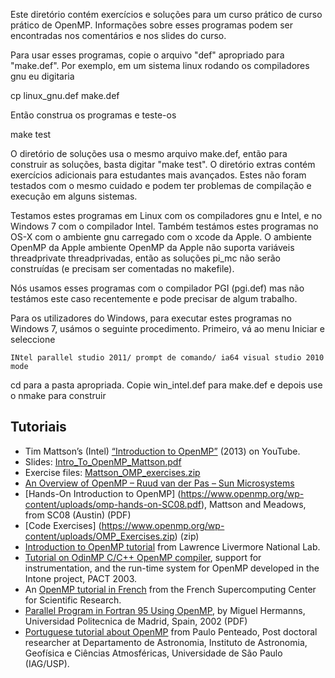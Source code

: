 Este diretório contém exercícios e soluções para um curso prático de
curso prático de OpenMP.  Informações sobre esses programas podem ser encontradas
nos comentários e nos slides do curso.

Para usar esses programas, copie o arquivo "def" apropriado para
"make.def".  Por exemplo, em um sistema linux rodando os compiladores gnu 
eu digitaria

  cp linux_gnu.def make.def

Então construa os programas e teste-os

   make test

O diretório de soluções usa o mesmo arquivo make.def, então para construir
as soluções, basta digitar "make test".  O diretório extras
contém exercícios adicionais para estudantes mais avançados.  Estes
não foram testados com o mesmo cuidado e podem ter problemas de compilação
e execução em alguns sistemas.

Testamos estes programas em Linux com os compiladores gnu e Intel,
e no Windows 7 com o compilador Intel. Também testámos estes programas
no OS-X com o ambiente gnu carregado com o xcode da Apple.   O ambiente OpenMP da Apple
ambiente OpenMP da Apple não suporta variáveis threadprivate
threadprivadas, então as soluções pi_mc não serão construídas (e precisam 
ser comentadas no makefile).

Nós usamos esses programas com o compilador PGI (pgi.def) 
mas não testámos este caso recentemente e pode precisar de algum trabalho.

Para os utilizadores do Windows, para executar estes programas no Windows 7, usámos o seguinte
procedimento.  Primeiro, vá ao menu Iniciar e seleccione 
   
    INtel parallel studio 2011/ prompt de comando/ ia64 visual studio 2010 mode

cd para a pasta apropriada.  Copie win_intel.def para make.def e depois
use o nmake para construir

## Tutoriais

+ Tim Mattson’s (Intel) [“Introduction to OpenMP”](http://tinyurl.com/OpenMP-Tutorial) (2013) on YouTube.
+ Slides: [Intro_To_OpenMP_Mattson.pdf](https://www.openmp.org/wp-content/uploads/Intro_To_OpenMP_Mattson.pdf)
+ Exercise files: [Mattson_OMP_exercises.zip](https://www.openmp.org/wp-content/uploads/Mattson_OMP_exercises.zip)
+ [An Overview of OpenMP – Ruud van der Pas – Sun Microsystems](https://www.openmp.org/wp-content/uploads/ntu-vanderpas.pdf)
+ [Hands-On Introduction to OpenMP] (https://www.openmp.org/wp-content/uploads/omp-hands-on-SC08.pdf), Mattson and Meadows, from SC08 (Austin) (PDF)
 + [Code Exercises] (https://www.openmp.org/wp-content/uploads/OMP_Exercises.zip) (zip)
+ [Introduction to OpenMP tutorial](http://www.llnl.gov/computing/tutorials/openMP) from Lawrence Livermore National Lab.
+ [Tutorial on OdinMP C/C++ OpenMP compiler](http://www.ecs.umass.edu/ece/andras/pact_2003_tutorials.htm#OpenMP), support for instrumentation, and the run-time system for OpenMP developed in the Intone project, PACT 2003.
+ An [OpenMP tutorial in French](http://www.idris.fr/formations/openmp/) from the French Supercomputing Center for Scientific Research.
+ [Parallel Program in Fortran 95 Using OpenMP](https://www.openmp.org/wp-content/uploads/F95_OpenMPv1_v2.pdf), by Miguel Hermanns, Universidad Politecnica de Madrid, Spain, 2002 (PDF)
+ [Portuguese tutorial about OpenMP](http://www.ppenteado.net/ast/pp_para/pp_para_on_3.pdf) from Paulo Penteado, Post doctoral researcher at Departamento de Astronomia, Instituto de Astronomia, Geofísica e Ciências Atmosféricas, Universidade de São Paulo (IAG/USP).
